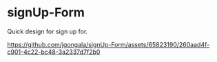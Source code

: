# signUp-Form
Quick design for sign up for. 

https://github.com/jgongala/signUp-Form/assets/65823190/260aad4f-c901-4c22-bc48-3a2337d7f2b0

